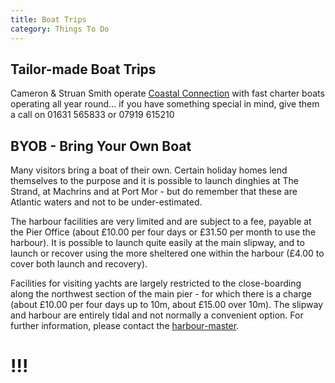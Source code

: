 ```yaml
---
title: Boat Trips
category: Things To Do
---
```


## Tailor-made Boat Trips

Cameron & Struan Smith operate <a href="http://www.coastal-connection.co.uk/">Coastal Connection</a> with fast charter boats operating all year round... if you have something special in mind, give them a call on 01631 565833 or 07919 615210

## BYOB - Bring Your Own Boat

Many visitors bring a boat of their own. Certain holiday homes lend themselves to the purpose and it is possible to launch dinghies at The Strand, at Machrins and at Port Mor - but do remember that these are Atlantic waters and not to be under-estimated.

The harbour facilities are very limited and are subject to a fee, payable at the Pier Office (about £10.00 per four days or £31.50 per month to use the harbour). It is possible to launch quite easily at the main slipway, and to launch or recover using the more sheltered one within the harbour (£4.00 to cover both launch and recovery).

Facilities for visiting yachts are largely restricted to the close-boarding along the northwest section of the main pier - for which there is a charge (about £10.00 per four days up to 10m, about £15.00 over 10m). The slipway and harbour are entirely tidal and not normally a convenient option. For further information, please contact the <a href="mailto:byrne@colonsay.org.uk">harbour-master</a>.

# !!!